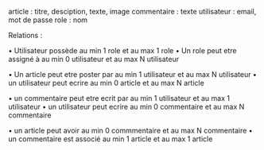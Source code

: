 article : titre, desciption, texte, image
commentaire : texte
utilisateur : email, mot de passe
role : nom

Relations :

• Utilisateur possède au min 1 role et au max 1 role
• Un role peut etre assigné à au min 0 utilisateur et au max N utilisateur

• Un article peut etre poster par au min 1 utilisateur et au max N utilisateur
• un utilisateur peut ecrire au min 0 article et au max N article

• un commentaire peut etre ecrit par au min 1 utilisateur et au max 1 utilisateur
• un utilisateur peut ecrire au min 0 commentaire et au max N commentaire

• un article peut avoir au min 0 commmentaire et au max N commentaire
• un commentaire est associé au min 1 article et au max 1 article